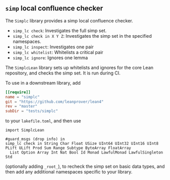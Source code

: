 ## `simp` local confluence checker

The `Simplc` library provides a simp local confluence checker. 

* `simp_lc check`: Investigates the full simp set.
* `simp_lc check in X Y Z`: Investigates the simp set in the specified namespaces.
* `simp_lc inspect`: Investigates one pair
* `simp_lc whitelist`: Whitelists a critical pair
* `simp_lc ignore`: Ignores one lemma

The `SimplcLean` library sets up whitelists and ignores for the core Lean repository,
and checks the simp set. It is run during CI.

To use in a downstream library, add
```toml
[[require]]
name = "simplc"
git = "https://github.com/leanprover/lean4"
rev = "master"
subDir = "tests/simplc"
```
to your `lakefile.toml`, and then use
```lean
import SimplcLean

#guard_msgs (drop info) in
simp_lc check in String Char Float USize UInt64 UInt32 UInt16 UInt8 PLift ULift Prod Sum Range Subtype ByteArray FloatArray
  List Option Array Int Nat Bool Id Monad LawfulMonad LawfulSingleton Std
```
(optionally adding `_root_`), to recheck the simp set on basic data types,
and then add any additional namespaces specific to your library.

